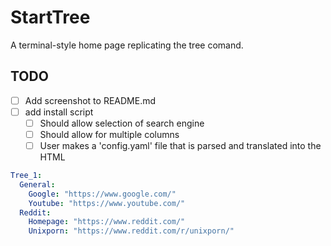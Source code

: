 # StartTree
A terminal-style home page replicating the tree comand.

## TODO
- [ ] Add screenshot to README.md
- [ ] add install script
  - [ ] Should allow selection of search engine
  - [ ] Should allow for multiple columns
  - [ ] User makes a 'config.yaml' file that is parsed and translated into the HTML

```yaml
Tree_1:
  General:
    Google: "https://www.google.com/"
    Youtube: "https://www.youtube.com/"
  Reddit:
    Homepage: "https://www.reddit.com/"
    Unixporn: "https://www.reddit.com/r/unixporn/"
```

